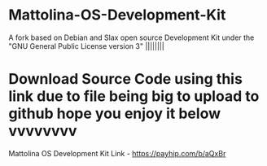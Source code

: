 # Mattolina-OS-Development-Kit
A fork based on Debian and Slax open source Development Kit under the "GNU General Public License version 3"
                                                                                                         ||||||||
# Download Source Code using this link due to file being big to upload to github hope you enjoy it below vvvvvvvv 
Mattolina OS Development Kit Link - https://payhip.com/b/aQxBr                                                           

